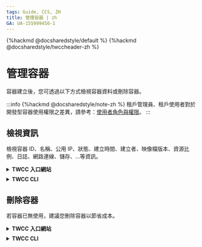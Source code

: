 ```yaml
---
tags: Guide, CCS, ZH
title: 管理容器 | zh
GA: UA-155999456-1
---
```


{%hackmd @docsharedstyle/default %}
{%hackmd @docsharedstyle/twccheader-zh %}


# 管理容器

容器建立後，您可透過以下方式檢視容器資料或刪除容器。

:::info
{%hackmd @docsharedstyle/note-zh %}
租戶管理員、租戶使用者對於開發型容器使用權限之差異，請參考：[<ins>使用者角色與權限</ins>](https://man.twcc.ai/@twccdocs/role-main-zh/https%3A%2F%2Fman.twcc.ai%2F%40twccdocs%2Frole-compute-zh#%E9%96%8B%E7%99%BC%E5%9E%8B%E5%AE%B9%E5%99%A8)。
:::


## 檢視資訊

檢視容器 ID、名稱、公用 IP、狀態、建立時間、建立者、映像檔版本、資源比例、日誌、網路連線、儲存、...等資訊。

<!-- 1 start -->

<details class="docspoiler">

<summary><b>TWCC 入口網站</b></summary>

<br>

- 於「**開發型容器管理**」頁可檢視基本資訊。
- 也可以點選特定容器，進入「**開發型容器詳細資料**」頁檢視更多容器資訊。

![](https://cos.twcc.ai/SYS-MANUAL/uploads/upload_66e8d42357ff675c82a5f267559461c0.png)


- 進入開發型容器詳細資料「**配置**」頁面，可以檢視容器的基本資訊、網路、儲存等資訊，連線登入使用該容器
- 或執行「**複本**」、「**删除**」、「**重新整理**」和查看「**容器日誌**」等功能。

![](https://cos.twcc.ai/SYS-MANUAL/uploads/upload_6c4979fd3d11f5bfbc9fa80997b44e73.png)

</details>

<!-- Space -->

<div style="height:8px"></div>

<!-- 2. start -->

<details class="docspoiler">

<summary><b>TWCC CLI</b></summary>

<br>

- 檢視容器 ID、名稱、建立時間、狀態。

```bash
$ twccli ls ccs
```

![](https://cos.twcc.ai/SYS-MANUAL/uploads/upload_8c56a8a4bafb8fd5ee6b4913dc5d9c86.png)

- 檢視計畫下的所有容器 **(僅限租戶管理員使用)**
    
```bash
$ twccli ls ccs -all
```

</details>



## 刪除容器

若容器已無使用，建議您刪除容器以節省成本。

<!-- 1 start -->

<details class="docspoiler">

<summary><b>TWCC 入口網站</b></summary>

<br>

- 於「**開發型容器管理**」頁可於容器右側點選 <i class="fa fa-ellipsis-v fa-20" aria-hidden="true"></i> ，再點選「**刪除**」刪除容器。
- 或一次勾選單個或多個容器，點選上方「**刪除**」刪除容器。

![](https://cos.twcc.ai/SYS-MANUAL/uploads/upload_379ae97f957d95b6a940cfc43b47bdd7.png)

- 另外也可於「**開發型容器詳細資料**」頁，點選上方「**刪除**」刪除容器。

![](https://cos.twcc.ai/SYS-MANUAL/uploads/upload_2881ea99d7be4882eab6634184a14f8d.png)


</details>

<!-- Space -->

<div style="height:8px"></div>

<!-- 2. start -->

<details class="docspoiler">

<summary><b>TWCC CLI</b></summary>

<br>

- 刪除 ID 為 **`934369`** 的容器

```bash
$ twccli rm ccs -s 934369
```
</details>

